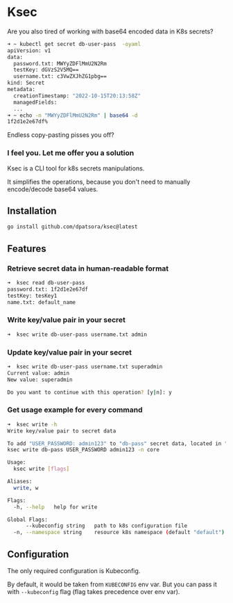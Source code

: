 # Ksec
Are you also tired of working with base64 encoded data in K8s secrets?
```bash
➜ ~ kubectl get secret db-user-pass  -oyaml
apiVersion: v1
data:
  password.txt: MWYyZDFlMmU2N2Rm
  testKey: dGVzS2V5MQ==
  username.txt: c3VwZXJhZG1pbg==
kind: Secret
metadata:
  creationTimestamp: "2022-10-15T20:13:58Z"
  managedFields:
  ...
➜ ~ echo -n "MWYyZDFlMmU2N2Rm" | base64 -d
1f2d1e2e67df%
```
Endless copy-pasting pisses you off?

### I feel you. Let me offer you a solution


Ksec is a CLI tool for k8s secrets manipulations.

It simplifies the operations, because you don't need to manually encode/decode base64 values.


## Installation

```bash
go install github.com/dpatsora/ksec@latest
```

## Features
### Retrieve secret data in human-readable format
```bash
➜  ksec read db-user-pass
password.txt: 1f2d1e2e67df
testKey: tesKey1
name.txt: default_name
```

### Write key/value pair in your secret
```bash
➜  ksec write db-user-pass username.txt admin
```

### Update key/value pair in your secret 

```bash
➜  ksec write db-user-pass username.txt superadmin
Current value: admin
New value: superadmin

Do you want to continue with this operation? [y|n]: y
```

### Get usage example for every command
```bash
➜  ksec write -h
Write key/value pair to secret data

To add "USER_PASSWORD: admin123" to "db-pass" secret data, located in "core" namespace, command will be:
ksec write db-pass USER_PASSWORD admin123 -n core

Usage:
  ksec write [flags]

Aliases:
  write, w

Flags:
  -h, --help   help for write

Global Flags:
      --kubeconfig string   path to k8s configuration file
  -n, --namespace string    resource k8s namespace (default "default")
```

## Configuration

The only required configuration is Kubeconfig.

By default, it would be taken from `KUBECONFIG` env var. But you can pass it with `--kubeconfig` flag (flag takes precedence over env var).
